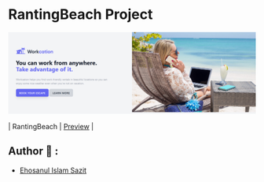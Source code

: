 # RantingBeach Project

![Alt text](image\RantingBeatch.PNG)

| RantingBeach | [Preview](https://sazit96.github.io/Tailwind-CSS--Projects/RantingBeach/) |

## Author 👋 :

- [Ehosanul Islam Sazit](https://github.com/sazit96)

